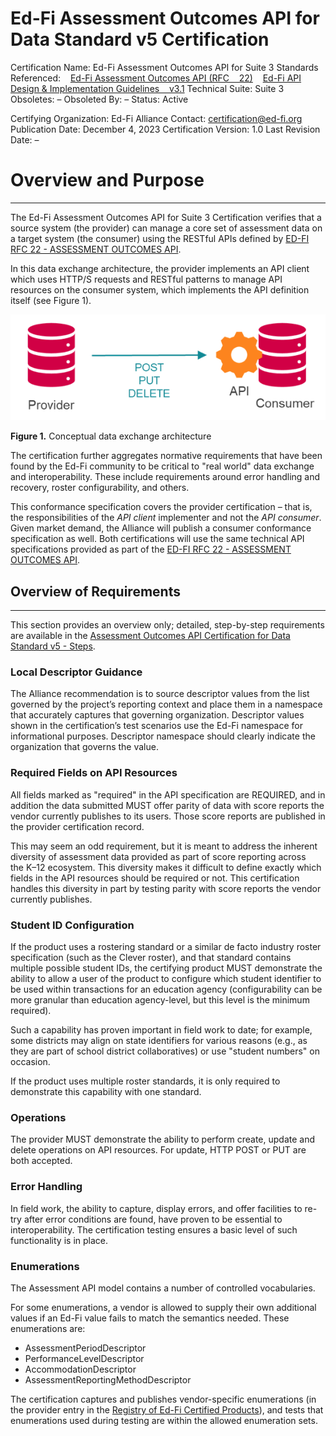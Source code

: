 # Ed-Fi Assessment Outcomes API for Data Standard v5 Certification

Certification Name: Ed-Fi Assessment Outcomes API for Suite 3
Standards Referenced:
   [Ed-Fi Assessment Outcomes API (RFC
   22)](https://edfi.atlassian.net/wiki/display/EFDSRFC/ED-FI+RFC+22+-+ASSESSMENT+OUTCOMES+API)
   [Ed-Fi API Design & Implementation Guidelines
   v3.1](https://edfi.atlassian.net/wiki/spaces/EFAPIGUIDE/overview)
Technical Suite: Suite 3
Obsoletes: –
Obsoleted By: –
Status: Active

Certifying Organization: Ed-Fi Alliance
Contact: [certification@ed-fi.org](mailto:certification@ed-fi.org)
Publication Date: December 4, 2023
Certification Version: 1.0
Last Revision Date: –

# Overview and Purpose

* * *

The Ed-Fi Assessment Outcomes API for Suite 3 Certification verifies that a
source system (the provider) can manage a core set of assessment data on a
target system (the consumer) using the RESTful APIs defined by [ED-FI RFC 22 -
ASSESSMENT OUTCOMES
API](https://edfi.atlassian.net/wiki/spaces/EFDSRFC/pages/25363177/ED-FI+RFC+22+-+ASSESSMENT+OUTCOMES+API).

In this data exchange architecture, the provider implements an API client which
uses HTTP/S requests and RESTful patterns to manage API resources on the
consumer system, which implements the API definition itself (see Figure 1).

![Conceptual data exchange architecture](../../img/Figure-1.png)

**Figure 1.** Conceptual data exchange architecture

The certification further aggregates normative requirements that have been found
by the Ed-Fi community to be critical to "real world" data exchange and
interoperability. These include requirements around error handling and recovery,
roster configurability, and others.

This conformance specification covers the provider certification *–* that is,
the responsibilities of the *API* *client* implementer and not the *API*
*consumer*. Given market demand, the Alliance will publish a consumer
conformance specification as well. Both certifications will use the same
technical API specifications provided as part of the [ED-FI RFC 22 - ASSESSMENT
OUTCOMES
API](https://edfi.atlassian.net/wiki/spaces/EFDSRFC/pages/25363177/ED-FI+RFC+22+-+ASSESSMENT+OUTCOMES+API).

## Overview of Requirements

* * *

This section provides an overview only; detailed, step-by-step requirements are
available in the [Assessment Outcomes API Certification for Data Standard v5 -
Steps](./assessment-outcomes-api-certification-for-data-standard-v5-steps.md).

### Local Descriptor Guidance

The Alliance recommendation is to source descriptor values from the list
governed by the project’s reporting context and place them in a namespace that
accurately captures that governing organization. Descriptor values shown in the
certification’s test scenarios use the Ed-Fi namespace for informational
purposes. Descriptor namespace should clearly indicate the organization that
governs the value.

### Required Fields on API Resources

All fields marked as "required" in the API specification are REQUIRED, and in
addition the data submitted MUST offer parity of data with score reports the
vendor currently publishes to its users. Those score reports are published in
the provider certification record.

This may seem an odd requirement, but it is meant to address the inherent
diversity of assessment data provided as part of score reporting across the K–12
ecosystem. This diversity makes it difficult to define exactly which fields in
the API resources should be required or not. This certification handles this
diversity in part by testing parity with score reports the vendor currently
publishes.

### Student ID Configuration

If the product uses a rostering standard or a similar de facto industry roster
specification (such as the Clever roster), and that standard contains multiple
possible student IDs, the certifying product MUST demonstrate the ability to
allow a user of the product to configure which student identifier to be used
within transactions for an education agency (configurability can be more
granular than education agency-level, but this level is the minimum required).

Such a capability has proven important in field work to date; for example, some
districts may align on state identifiers for various reasons (e.g., as they are
part of school district collaboratives) or use "student numbers" on occasion.

If the product uses multiple roster standards, it is only required to
demonstrate this capability with one standard.

### Operations

The provider MUST demonstrate the ability to perform create, update and delete
operations on API resources. For update, HTTP POST or PUT are both accepted.

### Error Handling

In field work, the ability to capture, display errors, and offer facilities to
re-try after error conditions are found, have proven to be essential to
interoperability. The certification testing ensures a basic level of such
functionality is in place.

### Enumerations

The Assessment API model contains a number of controlled vocabularies.

For some enumerations, a vendor is allowed to supply their own additional values
if an Ed-Fi value fails to match the semantics needed. These enumerations are:

- AssessmentPeriodDescriptor
- PerformanceLevelDescriptor
- AccommodationDescriptor
- AssessmentReportingMethodDescriptor

The certification captures and publishes vendor-specific enumerations (in the
provider entry in the [Registry of Ed-Fi Certified
Products](../../registry-of-ed-fi-certified-products.mdx)),
and tests that enumerations used during testing are within the allowed
enumeration sets.
